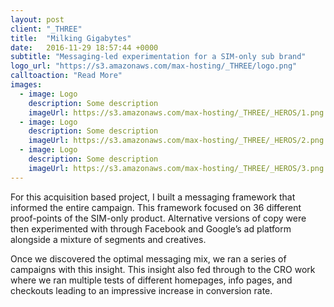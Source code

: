 ```yaml
---
layout: post
client: "_THREE"
title:  "Milking Gigabytes"
date:   2016-11-29 18:57:44 +0000
subtitle: "Messaging-led experimentation for a SIM-only sub brand"
logo_url: "https://s3.amazonaws.com/max-hosting/_THREE/logo.png"
calltoaction: "Read More"
images:
  - image: Logo
    description: Some description
    imageUrl: https://s3.amazonaws.com/max-hosting/_THREE/_HEROS/1.png
  - image: Logo
    description: Some description
    imageUrl: https://s3.amazonaws.com/max-hosting/_THREE/_HEROS/2.png
  - image: Logo
    description: Some description
    imageUrl: https://s3.amazonaws.com/max-hosting/_THREE/_HEROS/3.png
---
```


For this acquisition based project, I built a messaging framework that informed the entire campaign. This framework focused on 36 different proof-points of the SIM-only product. Alternative versions of copy were then experimented with through Facebook and Google’s ad platform alongside a mixture of segments and creatives. 

Once we discovered the optimal messaging mix, we ran a series of campaigns with this insight. This insight also fed through to the CRO work where we ran multiple tests of different homepages, info pages, and checkouts leading to an impressive increase in conversion rate. 
